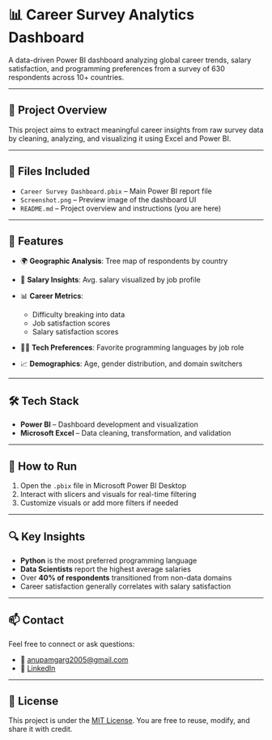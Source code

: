 # 📊 Career Survey Analytics Dashboard

A data-driven Power BI dashboard analyzing global career trends, salary satisfaction, and programming preferences from a survey of 630 respondents across 10+ countries.

---

## 🧠 Project Overview

This project aims to extract meaningful career insights from raw survey data by cleaning, analyzing, and visualizing it using Excel and Power BI.

---

## 📂 Files Included

* `Career Survey Dashboard.pbix` – Main Power BI report file
* `Screenshot.png` – Preview image of the dashboard UI
* `README.md` – Project overview and instructions (you are here)

---

## 🚀 Features

* 🌍 **Geographic Analysis**: Tree map of respondents by country
* 💼 **Salary Insights**: Avg. salary visualized by job profile
* 📊 **Career Metrics**:

  * Difficulty breaking into data
  * Job satisfaction scores
  * Salary satisfaction scores
* 👨‍💻 **Tech Preferences**: Favorite programming languages by job role
* 📈 **Demographics**: Age, gender distribution, and domain switchers

---

## 🛠 Tech Stack

* **Power BI** – Dashboard development and visualization
* **Microsoft Excel** – Data cleaning, transformation, and validation

---

## 📌 How to Run

1. Open the `.pbix` file in Microsoft Power BI Desktop
2. Interact with slicers and visuals for real-time filtering
3. Customize visuals or add more filters if needed

---

## 🔍 Key Insights

* **Python** is the most preferred programming language
* **Data Scientists** report the highest average salaries
* Over **40% of respondents** transitioned from non-data domains
* Career satisfaction generally correlates with salary satisfaction

---

## 📫 Contact

Feel free to connect or ask questions:

* 📧 [anupamgarg2005@gmail.com](mailto:anupamgarg2005@gmail.com)
* 💼 [LinkedIn](https://linkedin.com/in/anupam-garg-633630282)

---

## 📝 License

This project is under the [MIT License](https://choosealicense.com/licenses/mit/). You are free to reuse, modify, and share it with credit.

